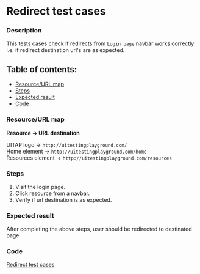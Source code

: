 # Redirect test cases

### Description

This tests cases check if redirects from `Login page` navbar works correctly i.e. if redirect destination url's are as expected.

## Table of contents:

- [Resource/URL map](#resourceurl-map)
- [Steps](#steps)
- [Expected result](#expected-result)
- [Code](#code)

### Resource/URL map

<b>Resource -> URL destination</b>

UITAP logo -> `http://uitestingplayground.com/` <br/>
Home element -> `http://uitestingplayground.com/home` <br/>
Resources element -> `http://uitestingplayground.com/resources`

### Steps

1. Visit the login page.
2. Click resource from a navbar.
3. Verify if url destination is as expected.

### Expected result

After completing the above steps, user should be redirected to destinated page.

### Code

[Redirect test cases](/cypress/e2e/navbar.cy.ts)
